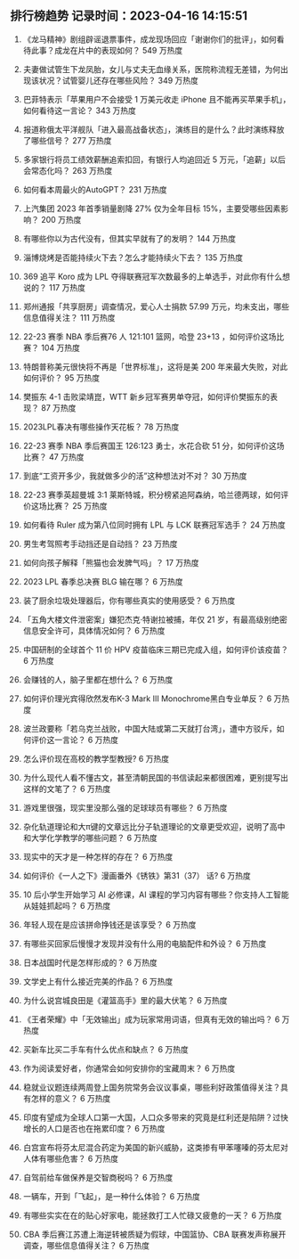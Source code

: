 
## 排行榜趋势 记录时间：2023-04-16 14:15:51
  
  1. 《龙马精神》剧组辟谣退票事件，成龙现场回应「谢谢你们的批评」，如何看待此事？成龙在片中的表现如何？ 549 万热度
    
  2. 夫妻做试管生下龙凤胎，女儿与丈夫无血缘关系，医院称流程无差错，为何出现该状况？试管婴儿还存在哪些风险？ 349 万热度
    
  3. 巴菲特表示「苹果用户不会接受 1 万美元收走 iPhone 且不能再买苹果手机」，如何看待这一言论？ 343 万热度
    
  4. 报道称俄太平洋舰队「进入最高战备状态」，演练目的是什么？此时演练释放了哪些信号？ 277 万热度
    
  5. 多家银行将员工绩效薪酬追索扣回，有银行人均追回近 5 万元，「追薪」以后会常态化吗？ 263 万热度
    
  6. 如何看本周最火的AutoGPT？ 231 万热度
    
  7. 上汽集团 2023 年首季销量剧降 27% 仅为全年目标 15%，主要受哪些因素影响？ 200 万热度
    
  8. 有哪些你以为古代没有，但其实早就有了的发明？ 144 万热度
    
  9. 淄博烧烤是否能持续火下去？怎么才能持续火下去？ 135 万热度
    
  10. 369 追平 Koro 成为 LPL 夺得联赛冠军次数最多的上单选手，对此你有什么想说的？ 117 万热度
    
  11. 郑州通报「共享厨房」调查情况，爱心人士捐款 57.99 万元，均未支出，哪些信息值得关注？ 111 万热度
    
  12. 22-23 赛季 NBA 季后赛76 人 121:101 篮网，哈登 23+13 ，如何评价这场比赛？ 104 万热度
    
  13. 特朗普称美元很快将不再是「世界标准」，这将是美 200 年来最大失败，对此如何评价？ 95 万热度
    
  14. 樊振东 4-1 击败梁靖崑，WTT 新乡冠军赛男单夺冠，如何评价樊振东的表现？ 87 万热度
    
  15. 2023LPL春决有哪些操作天花板？ 78 万热度
    
  16. 22-23 赛季 NBA 季后赛国王 126:123 勇士，水花合砍 51 分，如何评价这场比赛？ 47 万热度
    
  17. 到底“工资开多少，我就做多少的活”这种想法对不对？ 30 万热度
    
  18. 22-23 赛季英超曼城 3:1 莱斯特城，积分榜紧追阿森纳，哈兰德两球，如何评价这场比赛？ 25 万热度
    
  19. 如何看待 Ruler 成为第八位同时拥有 LPL 与 LCK 联赛冠军选手？ 24 万热度
    
  20. 男生考驾照考手动挡还是自动挡？ 23 万热度
    
  21. 如何向孩子解释「熊猫也会发脾气吗」？ 17 万热度
    
  22. 2023 LPL 春季总决赛 BLG 输在哪？ 6 万热度
    
  23. 装了厨余垃圾处理器后，你有哪些真实的使用感受？ 6 万热度
    
  24. 「五角大楼文件泄密案」嫌犯杰克·特谢拉被捕，年仅 21 岁，有最高级别绝密信息安全许可，具体情况如何？ 6 万热度
    
  25. 中国研制的全球首个 11 价 HPV 疫苗临床三期已完成入组，如何评价该疫苗？ 6 万热度
    
  26. 会赚钱的人，脑子里都在想什么？ 6 万热度
    
  27. 如何评价理光宾得欣然发布K-3 Mark III Monochrome黑白专业单反？ 6 万热度
    
  28. 波兰政要称「若乌克兰战败，中国大陆或第二天就打台湾」，遭中方驳斥，如何评价这一言论？ 6 万热度
    
  29. 怎么评价现在高校的教学型教授? 6 万热度
    
  30. 为什么现代人看不懂古文，甚至清朝民国的书信读起来都很困难，更别提写出这样的文笔了？ 6 万热度
    
  31. 游戏里很强，现实里没那么强的足球球员有哪些？ 6 万热度
    
  32. 杂化轨道理论和大π键的文章远比分子轨道理论的文章更受欢迎，说明了高中和大学化学教学的哪些问题？ 6 万热度
    
  33. 现实中的天才是一种怎样的存在？ 6 万热度
    
  34. 如何评价《一人之下》漫画番外《锈铁》第31（37） 话? 6 万热度
    
  35. 10 后小学生开始学习 AI 必修课，AI 课程的学习内容有哪些？你支持人工智能从娃娃抓起吗？ 6 万热度
    
  36. 年轻人现在是应该拼命挣钱还是该享受？ 6 万热度
    
  37. 有哪些买回家后慢慢才发现并没有什么用的电脑配件和外设？ 6 万热度
    
  38. 日本战国时代是怎样形成的？ 6 万热度
    
  39. 文学史上有什么接近完美的作品？ 6 万热度
    
  40. 为什么说宫城良田是《灌篮高手》里的最大伏笔？ 6 万热度
    
  41. 《王者荣耀》中「无效输出」成为玩家常用词语，但真有无效的输出吗？ 6 万热度
    
  42. 买新车比买二手车有什么优点和缺点？ 6 万热度
    
  43. 作为阅读爱好者，你通常会如何安排你的宝藏周末？ 6 万热度
    
  44. 稳就业议题连续两周登上国务院常务会议议事桌，哪些利好政策值得关注？具有怎样的意义？ 6 万热度
    
  45. 印度有望成为全球人口第一大国，人口众多带来的究竟是红利还是陷阱？过快增长的人口是否也在拖累印度？ 6 万热度
    
  46. 白宫宣布将芬太尼混合药定为美国的新兴威胁，这类掺有甲苯噻嗪的芬太尼对人体有哪些危害？ 6 万热度
    
  47. 自驾前给车做保养是交智商税吗？ 6 万热度
    
  48. 一辆车，开到「飞起」，是一种什么体验？ 6 万热度
    
  49. 有哪些实实在在的贴心好家电，能拯救打工人忙碌又疲惫的一天？ 6 万热度
    
  50. CBA 季后赛江苏遭上海逆转被质疑为假球，中国篮协、CBA 联赛发声称展开调查，哪些信息值得关注？ 6 万热度
    